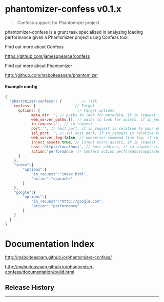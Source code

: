 # phantomizer-confess v0.1.x

> Confess support for Phantomizer project

phantomizer-confess is a grunt task specialized
in analyzing loading performance given a Phantomizer project
using Confess tool.


Find out more about Confess

https://github.com/jamesgpearce/confess

Find out more about Phantomizer

http://github.com/maboiteaspam/phantomizer


#### Example config

```javascript
{
  'phantomizer-confess': {         // Task
    confess: {                  // Target
      options: {                 // Target options
            meta_dir:'', // paths to look for metadata, if in_request is relative to your phantomizer project
            web_server_paths:[], // paths to look for assets, if in_request is relative to your phantomizer project
            in_request:'', // in request
            port:'', // host port, if in_request is relative to your phantomizer project
            ssl_port:'', // ssl host port, if in_request is relative to your phantomizer project
            web_server_log:false, // webserver command line log, if in_request is relative to your phantomizer project
            inject_assets:true, // inject extra assets, if in_request is relative to your phantomizer project
            host:'http://localhost', // host address, if in_request is relative to your phantomizer project
            action:'performance' // Confess action performance|appcache|cssproperties, default: performance
      }
    },
    "index":{
        "options":{
            "in_request":"index.html",
            "action":"appcache"
        }
    },
    "google":{
        "options":{
            "in_request":"http://google.com",
            "action":"performance"
        }
    }
  }
}

```


# Documentation Index

http://maboiteaspam.github.io/phantomizer-confess/

http://maboiteaspam.github.io/phantomizer-confess/documentation/build.html


## Release History


---

